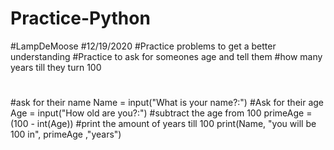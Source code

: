 # Practice-Python
#LampDeMoose
#12/19/2020
#Practice problems to get a better understanding
#Practice to ask for someones age and tell them
#how many years till they turn 100
#
#ask for their name
Name = input("What is your name?:")
#Ask for their age
Age = input("How old are you?:")
#subtract the age from 100
primeAge = (100 - int(Age))
#print the amount of years till 100
print(Name, "you will be 100 in", primeAge ,"years")
